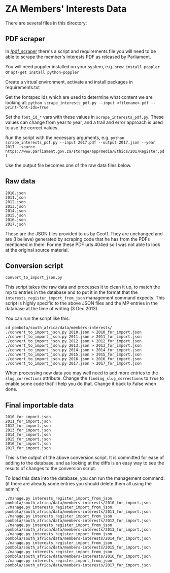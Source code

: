 # ZA Members' Interests Data

There are several files in this directory:

## PDF scraper
In [/pdf_scraper](https://github.com/mysociety/pombola/tree/master/pombola/south_africa/data/members-interests/interests/scraper) there's a script and requirements file you will need to be able to scrape the member's interests PDF as released by Parliament.

You will need poppler installed on your system, e.g.
`brew install poppler` or `apt-get install python-poppler`

Create a virtual environment, activate and install packages in requirements.txt

Get the fontspec ids which are used to determine what content we are looking at:
`python scrape_interests_pdf.py --input <filename>.pdf --print-font-ids=True`

Set the `font_id_*` vars with these values in `scrape_interests_pdf.py`.
These values can change from year to year, and a trail and error approach is used to use the correct values.

Run the script with the necessary arguments, e.g.
`python scrape_interests_pdf.py --input 2017.pdf --output 2017.json --year 2017 --source https://www.parliament.gov.za/storage/app/media/Ethics/2017Register.pdf`

Use the output file becomes one of the raw data files below.

## Raw data

    2010.json
    2011.json
    2012.json
    2013.json
    2014.json
    2015.json
    2016.json
    2017.json

These are the JSON files provided to us by Geoff. They are unchanged and are (I
believe) generated by scraping code that he has from the PDFs mentioned in
them. For me these PDF urls 404ed so I was not able to look at the original
source material.


## Conversion script

    convert_to_import_json.py

This script takes the raw data and processes it to clean it up, to match the mp
to entries in the database and to put it in the format that the
`interests_register_import_from_json` management command expects. This script
is highly specific to the above JSON files and the MP entries in the database
at the time of writing (3 Dec 2013).

You can run the script like this:

    cd pombola/south_africa/data/members-interests/
    ./convert_to_import_json.py 2010.json > 2010_for_import.json
    ./convert_to_import_json.py 2011.json > 2011_for_import.json
    ./convert_to_import_json.py 2012.json > 2012_for_import.json
    ./convert_to_import_json.py 2013.json > 2013_for_import.json
    ./convert_to_import_json.py 2014.json > 2014_for_import.json
    ./convert_to_import_json.py 2015.json > 2015_for_import.json
    ./convert_to_import_json.py 2016.json > 2016_for_import.json
    ./convert_to_import_json.py 2017.json > 2017_for_import.json

When processing new data you may well need to add more entries to the
`slug_corrections` attribute. Change the `finding_slug_corrections` to `True`
to enable some code that'll help you do that. Change it back to False when done.

## Final importable data

    2010_for_import.json
    2011_for_import.json
    2012_for_import.json
    2013_for_import.json
    2014_for_import.json
    2015_for_import.json
    2016_for_import.json
    2017_for_import.json

This is the output of the above conversion script. It is committed for ease of
adding to the database, and as looking at the diffs is an easy way to see the
results of changes to the conversion script.

To load this data into the database, you can run the management command:
(if there are already some entries you should delete them all using the admin)

    ./manage.py interests_register_import_from_json pombola/south_africa/data/members-interests/2010_for_import.json
    ./manage.py interests_register_import_from_json pombola/south_africa/data/members-interests/2011_for_import.json
    ./manage.py interests_register_import_from_json pombola/south_africa/data/members-interests/2012_for_import.json
    ./manage.py interests_register_import_from_json pombola/south_africa/data/members-interests/2013_for_import.json
    ./manage.py interests_register_import_from_json pombola/south_africa/data/members-interests/2014_for_import.json
    ./manage.py interests_register_import_from_json pombola/south_africa/data/members-interests/2015_for_import.json
    ./manage.py interests_register_import_from_json pombola/south_africa/data/members-interests/2016_for_import.json
    ./manage.py interests_register_import_from_json pombola/south_africa/data/members-interests/2017_for_import.json
